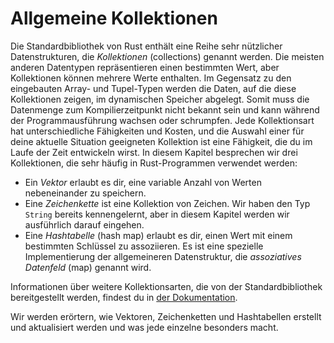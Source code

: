 # Allgemeine Kollektionen

Die Standardbibliothek von Rust enthält eine Reihe sehr nützlicher
Datenstrukturen, die *Kollektionen* (collections) genannt werden. Die meisten
anderen Datentypen repräsentieren einen bestimmten Wert, aber Kollektionen
können mehrere Werte enthalten. Im Gegensatz zu den eingebauten Array- und
Tupel-Typen werden die Daten, auf die diese Kollektionen zeigen, im dynamischen
Speicher abgelegt. Somit muss die Datenmenge zum Kompilierzeitpunkt nicht
bekannt sein und kann während der Programmausführung wachsen oder schrumpfen.
Jede Kollektionsart hat unterschiedliche Fähigkeiten und Kosten, und die
Auswahl einer für deine aktuelle Situation geeigneten Kollektion ist eine
Fähigkeit, die du im Laufe der Zeit entwickeln wirst. In diesem Kapitel
besprechen wir drei Kollektionen, die sehr häufig in Rust-Programmen verwendet
werden:

* Ein *Vektor* erlaubt es dir, eine variable Anzahl von Werten nebeneinander zu
  speichern.
* Eine *Zeichenkette* ist eine Kollektion von Zeichen. Wir haben den Typ
  `String` bereits kennengelernt, aber in diesem Kapitel werden wir ausführlich
  darauf eingehen.
* Eine *Hashtabelle* (hash map) erlaubt es dir, einen Wert mit einem
  bestimmten Schlüssel zu assoziieren. Es ist eine spezielle Implementierung
  der allgemeineren Datenstruktur, die *assoziatives Datenfeld* (map) genannt
  wird.

Informationen über weitere Kollektionsarten, die von der Standardbibliothek
bereitgestellt werden, findest du in [der Dokumentation][collections].

Wir werden erörtern, wie Vektoren, Zeichenketten und Hashtabellen erstellt und
aktualisiert werden und was jede einzelne besonders macht.

[collections]: https://doc.rust-lang.org/std/collections/index.html
